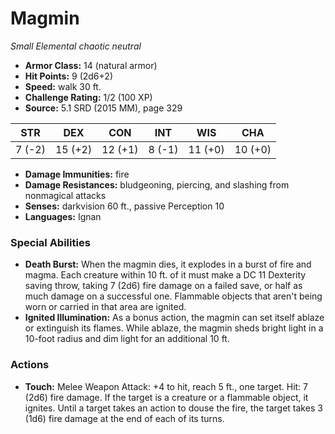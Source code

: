 # Magmin

*Small* *Elemental* *chaotic neutral*

- **Armor Class:** 14 (natural armor)
- **Hit Points:** 9 (2d6+2)
- **Speed:** walk 30 ft.
- **Challenge Rating:** 1/2 (100 XP)
- **Source:** 5.1 SRD (2015 MM), page 329

| STR | DEX | CON | INT | WIS | CHA |
| --- | --- | --- | --- | --- | --- |
| 7 (-2) | 15 (+2) | 12 (+1) | 8 (-1) | 11 (+0) | 10 (+0) |

- **Damage Immunities:** fire
- **Damage Resistances:** bludgeoning, piercing, and slashing from nonmagical attacks
- **Senses:** darkvision 60 ft., passive Perception 10
- **Languages:** Ignan

### Special Abilities

- **Death Burst:** When the magmin dies, it explodes in a burst of fire and magma. Each creature within 10 ft. of it must make a DC 11 Dexterity saving throw, taking 7 (2d6) fire damage on a failed save, or half as much damage on a successful one. Flammable objects that aren't being worn or carried in that area are ignited.
- **Ignited Illumination:** As a bonus action, the magmin can set itself ablaze or extinguish its flames. While ablaze, the magmin sheds bright light in a 10-foot radius and dim light for an additional 10 ft.

### Actions

- **Touch:** Melee Weapon Attack: +4 to hit, reach 5 ft., one target. Hit: 7 (2d6) fire damage. If the target is a creature or a flammable object, it ignites. Until a target takes an action to douse the fire, the target takes 3 (1d6) fire damage at the end of each of its turns.


